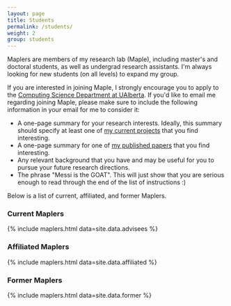 ```yaml
---
layout: page
title: Students
permalink: /students/
weight: 2
group: students
---
```

Maplers are members of my research lab (Maple), including master's and doctoral students, as well as undergrad research assistants. I'm always looking for new students (on all levels) to expand my group.

If you are interested in joining Maple, I strongly encourage you to apply to the [Computing Science Department at UAlberta](https://www.ualberta.ca/computing-science/graduate-studies/programs-and-admissions/applications-and-admissions). If you'd like to email me regarding joining Maple, please make sure to include the following information in your email for me to consider it:

- A one-page summary for your research interests. Ideally, this summary should specify at least one of [my current projects](/) that you find interesting.
- A one-page summary for one of [my published papers](/publications/) that you find interesting.
- Any relevant background that you have and may be useful for you to pursue your future research directions.
- The phrase "Messi is the GOAT". This will just show that you are serious enough to read through the end of the list of instructions :)

Below is a list of current, affiliated, and former Maplers.

### Current Maplers
{% include maplers.html data=site.data.advisees %}

### Affiliated Maplers
{% include maplers.html data=site.data.affiliated %}

### Former Maplers
{% include maplers.html data=site.data.former %}
